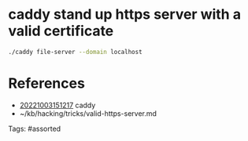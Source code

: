 # caddy stand up https server with a valid certificate
```bash
./caddy file-server --domain localhost
```

# References
- [20221003151217](/zet/20221003151217/) caddy
- ~/kb/hacking/tricks/valid-https-server.md

Tags:
    #assorted

